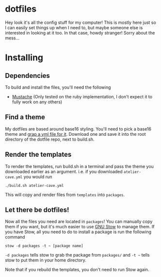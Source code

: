 # dotfiles

Hey look it's all the config stuff for my computer! This is mostly here just so I can easily set things up when I need to, but maybe someone else is interested in looking at it too. In that case, howdy stranger! Sorry about the mess...

# Installing

## Dependencies

To build and install the files, you'll need the following

- [Mustache](https://github.com/mustache/mustache) (Only tested on the ruby implementation, I don't expect it to fully work on any others)

## Find a theme

My dotfiles are based around base16 styling. You'll need to pick a base16 theme and [grap a yml file for it](https://github.com/base16-builder/base16-builder/tree/master/db/schemes). Download one and save it into the root directory of the dotfile repo, next to build.sh.

## Render the templates

To render the templates, run build.sh in a terminal and pass the theme you downloaded earlier as an argument. i.e. if you downloaded `atelier-cave.yml` you would run

```
./build.sh atelier-cave.yml
```

This will copy and render files from `templates` into `packages`.

## Let there be dotfiles!

Now all the files you need are located in `packages`! You can manually copy them if you want, but it's much easier to use [GNU Stow](https://www.gnu.org/software/stow) to manage them. If you have Stow, all you need to do to install a package is run the following command

```
stow -d packages -t ~ [package name]
```

`-d packages` tells stow to grab the package from `packages/` and `-t ~` tells stow to put them in your home directory.

Note that if you rebuild the templates, you don't need to run Stow again.

